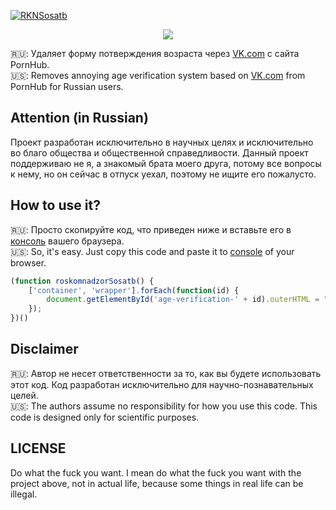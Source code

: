 [![RKNSosatb](https://img.shields.io/badge/%D0%A0%D0%BE%D1%81%D0%BA%D0%BE%D0%BC%D0%BD%D0%B0%D0%B4%D0%B7%D0%BE%D1%80-%D1%81%D0%BE%D1%81%D0%B0%D1%82%D0%B1!-brightgreen.svg)](https://github.com/lk-geimfari/rkn-sosatb)

<p align="center">
  <img src="https://user-images.githubusercontent.com/15812620/45454205-c1375980-b6eb-11e8-94fa-4556b55b8f9b.png"/>
</p>

🇷🇺: Удаляет форму потверждения возраста через [VK.com](http://vk.com) с сайта PornHub. <br>
🇺🇸: Removes annoying age verification system based on [VK.com](http://vk.com) from PornHub for Russian users.

## Attention (in Russian)
Проект разработан исключительно в научных целях и исключительно во благо общества и общественной справедливости. Данный проект поддерживаю не я, а знакомый брата моего друга, потому все вопросы к нему, но он сейчас в отпуск уехал, поэтому не ищите его  пожалусто.

## How to use it?

🇷🇺: Просто скопируйте код, что приведен ниже и вставьте его в [консоль](https://bit.ly/2xaQQHG) вашего браузера.<br>
🇺🇸: So, it's easy. Just copy this code and paste it to [console](https://bit.ly/2NFD5Lo) of your browser.

```js
(function roskomnadzorSosatb() {
    ['container', 'wrapper'].forEach(function(id) {
        document.getElementById('age-verification-' + id).outerHTML = "";
    });
})()
```

## Disclaimer
🇷🇺: Автор не несет ответственности за то, как вы будете использовать этот код. Код разработан исключительно для научно-познавательных целей. <br>
🇺🇸: The authors assume no responsibility for how you use this code. This code is designed only for scientific purposes. 


## LICENSE
Do what the fuck you want. I mean do what the fuck you want with the project above, not in actual life, because some things in real life can be illegal.
